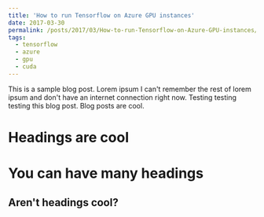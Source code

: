 ```yaml
---
title: 'How to run Tensorflow on Azure GPU instances'
date: 2017-03-30
permalink: /posts/2017/03/How-to-run-Tensorflow-on-Azure-GPU-instances/
tags:
  - tensorflow
  - azure
  - gpu
  - cuda
---
```


This is a sample blog post. Lorem ipsum I can't remember the rest of lorem ipsum and don't have an internet connection right now. Testing testing testing this blog post. Blog posts are cool.

Headings are cool
======

You can have many headings
======

Aren't headings cool?
------